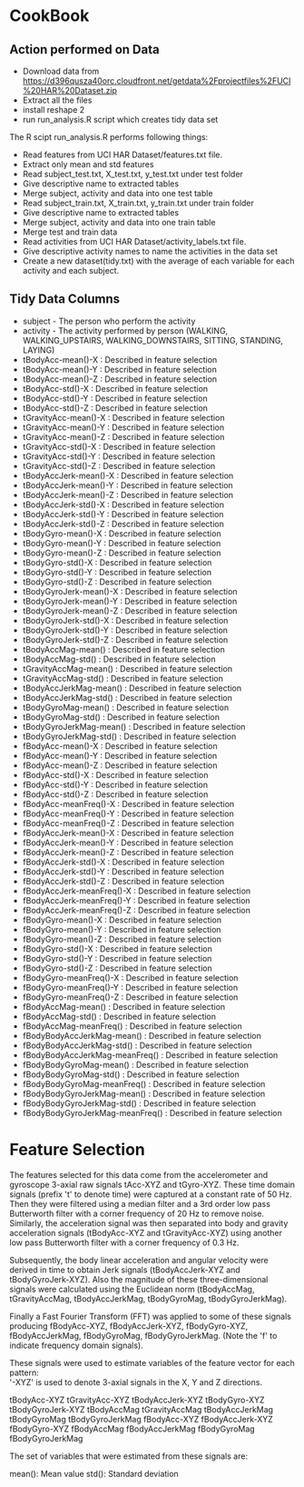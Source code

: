 # CookBook

## Action performed on Data
* Download data from https://d396qusza40orc.cloudfront.net/getdata%2Fprojectfiles%2FUCI%20HAR%20Dataset.zip
* Extract all the files
* install reshape 2
* run run_analysis.R script which creates tidy data set

The R scipt run_analysis.R performs following things:

* Read features from UCI HAR Dataset/features.txt file.
* Extract only mean and std features
* Read subject_test.txt, X_test.txt, y_test.txt under test folder
* Give descriptive name to extracted tables
* Merge subject, activity and data into one test table
* Read subject_train.txt, X_train.txt, y_train.txt under train folder
* Give descriptive name to extracted tables
* Merge subject, activity and data into one train table
* Merge test and train data
* Read activities from UCI HAR Dataset/activity_labels.txt file.
* Give descriptive activity names to name the activities in the data set
* Create a new dataset(tidy.txt) with the average of each variable for each activity and each subject.


## Tidy Data Columns

* subject - The person who perform the activity
* activity - The activity performed by person (WALKING, WALKING_UPSTAIRS, WALKING_DOWNSTAIRS, SITTING, STANDING, LAYING)
*	tBodyAcc-mean()-X	: Described in feature selection
*	tBodyAcc-mean()-Y	: Described in feature selection
*	tBodyAcc-mean()-Z	: Described in feature selection
*	tBodyAcc-std()-X	: Described in feature selection
*	tBodyAcc-std()-Y	: Described in feature selection
*	tBodyAcc-std()-Z	: Described in feature selection
*	tGravityAcc-mean()-X	: Described in feature selection
*	tGravityAcc-mean()-Y	: Described in feature selection
*	tGravityAcc-mean()-Z	: Described in feature selection
*	tGravityAcc-std()-X	: Described in feature selection
*	tGravityAcc-std()-Y	: Described in feature selection
*	tGravityAcc-std()-Z	: Described in feature selection
*	tBodyAccJerk-mean()-X	: Described in feature selection
*	tBodyAccJerk-mean()-Y	: Described in feature selection
*	tBodyAccJerk-mean()-Z	: Described in feature selection
*	tBodyAccJerk-std()-X	: Described in feature selection
*	tBodyAccJerk-std()-Y	: Described in feature selection
*	tBodyAccJerk-std()-Z	: Described in feature selection
*	tBodyGyro-mean()-X	: Described in feature selection
*	tBodyGyro-mean()-Y	: Described in feature selection
*	tBodyGyro-mean()-Z	: Described in feature selection
*	tBodyGyro-std()-X	: Described in feature selection
*	tBodyGyro-std()-Y	: Described in feature selection
*	tBodyGyro-std()-Z	: Described in feature selection
*	tBodyGyroJerk-mean()-X	: Described in feature selection
*	tBodyGyroJerk-mean()-Y	: Described in feature selection
*	tBodyGyroJerk-mean()-Z	: Described in feature selection
*	tBodyGyroJerk-std()-X	: Described in feature selection
*	tBodyGyroJerk-std()-Y	: Described in feature selection
*	tBodyGyroJerk-std()-Z	: Described in feature selection
*	tBodyAccMag-mean()	: Described in feature selection
*	tBodyAccMag-std()	: Described in feature selection
*	tGravityAccMag-mean()	: Described in feature selection
*	tGravityAccMag-std()	: Described in feature selection
*	tBodyAccJerkMag-mean()	: Described in feature selection
*	tBodyAccJerkMag-std()	: Described in feature selection
*	tBodyGyroMag-mean()	: Described in feature selection
*	tBodyGyroMag-std()	: Described in feature selection
*	tBodyGyroJerkMag-mean()	: Described in feature selection
*	tBodyGyroJerkMag-std()	: Described in feature selection
*	fBodyAcc-mean()-X	: Described in feature selection
*	fBodyAcc-mean()-Y	: Described in feature selection
*	fBodyAcc-mean()-Z	: Described in feature selection
*	fBodyAcc-std()-X	: Described in feature selection
*	fBodyAcc-std()-Y	: Described in feature selection
*	fBodyAcc-std()-Z	: Described in feature selection
*	fBodyAcc-meanFreq()-X	: Described in feature selection
*	fBodyAcc-meanFreq()-Y	: Described in feature selection
*	fBodyAcc-meanFreq()-Z	: Described in feature selection
*	fBodyAccJerk-mean()-X	: Described in feature selection
*	fBodyAccJerk-mean()-Y	: Described in feature selection
*	fBodyAccJerk-mean()-Z	: Described in feature selection
*	fBodyAccJerk-std()-X	: Described in feature selection
*	fBodyAccJerk-std()-Y	: Described in feature selection
*	fBodyAccJerk-std()-Z	: Described in feature selection
*	fBodyAccJerk-meanFreq()-X	: Described in feature selection
*	fBodyAccJerk-meanFreq()-Y	: Described in feature selection
*	fBodyAccJerk-meanFreq()-Z	: Described in feature selection
*	fBodyGyro-mean()-X	: Described in feature selection
*	fBodyGyro-mean()-Y	: Described in feature selection
*	fBodyGyro-mean()-Z	: Described in feature selection
*	fBodyGyro-std()-X	: Described in feature selection
*	fBodyGyro-std()-Y	: Described in feature selection
*	fBodyGyro-std()-Z	: Described in feature selection
*	fBodyGyro-meanFreq()-X	: Described in feature selection
*	fBodyGyro-meanFreq()-Y	: Described in feature selection
*	fBodyGyro-meanFreq()-Z	: Described in feature selection
*	fBodyAccMag-mean()	: Described in feature selection
*	fBodyAccMag-std()	: Described in feature selection
*	fBodyAccMag-meanFreq()	: Described in feature selection
*	fBodyBodyAccJerkMag-mean()	: Described in feature selection
*	fBodyBodyAccJerkMag-std()	: Described in feature selection
*	fBodyBodyAccJerkMag-meanFreq()	: Described in feature selection
*	fBodyBodyGyroMag-mean()	: Described in feature selection
*	fBodyBodyGyroMag-std()	: Described in feature selection
*	fBodyBodyGyroMag-meanFreq()	: Described in feature selection
*	fBodyBodyGyroJerkMag-mean()	: Described in feature selection
*	fBodyBodyGyroJerkMag-std()	: Described in feature selection
*	fBodyBodyGyroJerkMag-meanFreq()	: Described in feature selection




# Feature Selection 

The features selected for this data come from the accelerometer and gyroscope 3-axial raw signals tAcc-XYZ and tGyro-XYZ. These time domain signals (prefix 't' to denote time) were captured at a constant rate of 50 Hz. Then they were filtered using a median filter and a 3rd order low pass Butterworth filter with a corner frequency of 20 Hz to remove noise. Similarly, the acceleration signal was then separated into body and gravity acceleration signals (tBodyAcc-XYZ and tGravityAcc-XYZ) using another low pass Butterworth filter with a corner frequency of 0.3 Hz. 

Subsequently, the body linear acceleration and angular velocity were derived in time to obtain Jerk signals (tBodyAccJerk-XYZ and tBodyGyroJerk-XYZ). Also the magnitude of these three-dimensional signals were calculated using the Euclidean norm (tBodyAccMag, tGravityAccMag, tBodyAccJerkMag, tBodyGyroMag, tBodyGyroJerkMag). 

Finally a Fast Fourier Transform (FFT) was applied to some of these signals producing fBodyAcc-XYZ, fBodyAccJerk-XYZ, fBodyGyro-XYZ, fBodyAccJerkMag, fBodyGyroMag, fBodyGyroJerkMag. (Note the 'f' to indicate frequency domain signals). 

These signals were used to estimate variables of the feature vector for each pattern:  
'-XYZ' is used to denote 3-axial signals in the X, Y and Z directions.

tBodyAcc-XYZ
tGravityAcc-XYZ
tBodyAccJerk-XYZ
tBodyGyro-XYZ
tBodyGyroJerk-XYZ
tBodyAccMag
tGravityAccMag
tBodyAccJerkMag
tBodyGyroMag
tBodyGyroJerkMag
fBodyAcc-XYZ
fBodyAccJerk-XYZ
fBodyGyro-XYZ
fBodyAccMag
fBodyAccJerkMag
fBodyGyroMag
fBodyGyroJerkMag

The set of variables that were estimated from these signals are: 

mean(): Mean value
std(): Standard deviation

